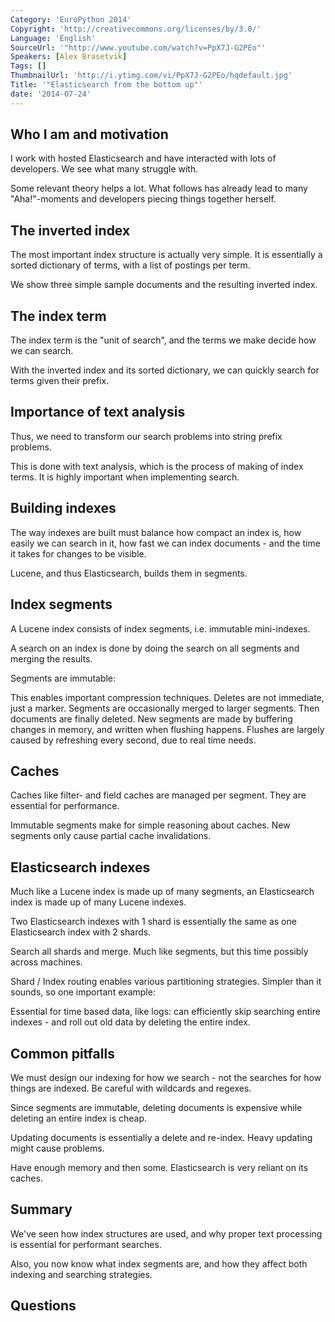 ```yaml
---
Category: 'EuroPython 2014'
Copyright: 'http://creativecommons.org/licenses/by/3.0/'
Language: 'English'
SourceUrl: '"http://www.youtube.com/watch?v=PpX7J-G2PEo"'
Speakers: [Alex Brasetvik]
Tags: []
ThumbnailUrl: 'http://i.ytimg.com/vi/PpX7J-G2PEo/hqdefault.jpg'
Title: '"Elasticsearch from the bottom up"'
date: '2014-07-24'
---
```

## Who I am and motivation
I work with hosted Elasticsearch and have interacted with lots of developers. We see what many struggle with.

Some relevant theory helps a lot. What follows has already lead to many "Aha!"-moments and developers piecing things together herself.

## The inverted index
The most important index structure is actually very simple. It is essentially a sorted dictionary of terms, with a list of postings per term.

We show three simple sample documents and the resulting inverted index.

## The index term
The index term is the "unit of search", and the terms we make decide how we can search.

With the inverted index and its sorted dictionary, we can quickly search for terms given their prefix.

## Importance of text analysis
Thus, we need to transform our search problems into string prefix problems.

This is done with text analysis, which is the process of making of index terms. It is highly important when implementing search.

## Building indexes
The way indexes are built must balance how compact an index is, how easily we can search in it, how fast we can index documents - and the time it takes for changes to be visible.

Lucene, and thus Elasticsearch, builds them in segments.

## Index segments
A Lucene index consists of index segments, i.e. immutable mini-indexes.

A search on an index is done by doing the search on all segments and merging the results.

Segments are immutable:

This enables important compression techniques.
Deletes are not immediate, just a marker.
Segments are occasionally merged to larger segments. Then documents are finally deleted.
New segments are made by buffering changes in memory, and written when flushing happens. Flushes are largely caused by refreshing every second, due to real time needs.

## Caches
Caches like filter- and field caches are managed per segment. They are essential for performance.

Immutable segments make for simple reasoning about caches. New segments only cause partial cache invalidations.

## Elasticsearch indexes
Much like a Lucene index is made up of many segments, an Elasticsearch index is made up of many Lucene indexes.

Two Elasticsearch indexes with 1 shard is essentially the same as one Elasticsearch index with 2 shards.

Search all shards and merge. Much like segments, but this time possibly across machines.

Shard / Index routing enables various partitioning strategies. Simpler than it sounds, so one important example:

Essential for time based data, like logs: can efficiently skip searching entire indexes - and roll out old data by deleting the entire index.

## Common pitfalls
We must design our indexing for how we search - not the searches for how things are indexed. Be careful with wildcards and regexes.

Since segments are immutable, deleting documents is expensive while deleting an entire index is cheap.

Updating documents is essentially a delete and re-index. Heavy updating might cause problems.

Have enough memory and then some. Elasticsearch is very reliant on its caches.

## Summary
We've seen how index structures are used, and why proper text processing is essential for performant searches.

Also, you now know what index segments are, and how they affect both indexing and searching strategies.

## Questions